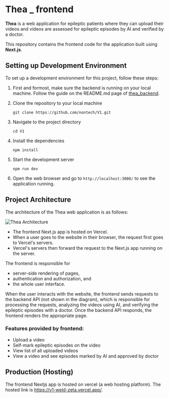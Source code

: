 # Thea _ frontend

**Thea** is a web application for epileptic patients where they can upload their videos and videos are assessed for epileptic episodes by AI and verified by a doctor. 

This repository contains the frontend code for the application built using __Next.js__.

## Setting up Development Environment

To set up a development environment for this project, follow these steps:

1. First and formost, make sure the backend is running on your local machine. Follow the guide on the README.md page of [thea_backend](https://github.com/nontech/thea_backend#thea-_-backend).

2. Clone the repository to your local machine
    ```
    git clone https://github.com/nontech/V1.git
    ```
3. Navigate to the project directory
    ```
    cd V1
    ```

4. Install the dependencies
    ```
    npm install
    ```
    
5. Start the development server
    ```
    npm run dev
    ```
    
6. Open the web browser and go to `http://localhost:3000/` to see the application running.


## Project Architecture

The architecture of the Thea web application is as follows:

![Thea Architecture](https://user-images.githubusercontent.com/14184188/235128125-199d74f3-9fb4-4ceb-b631-a0b6c6113872.png)

- The frontend Next.js app is hosted on Vercel. 
- When a user goes to the website in their browser, the request first goes to Vercel's servers. 
- Vercel's servers then forward the request to the Next.js app running on the server.

The frontend is responsible for 
- server-side rendering of pages, 
- authentication and authorization, and 
- the whole user interface. 

When the user interacts with the website, the frontend sends requests to the backend API (not shown in the diagram), which is responsible for processing the requests, analyzing the videos using AI, and verifying the epileptic episodes with a doctor. Once the backend API responds, the frontend renders the appropriate page.

### Features provided by frontend:

- Upload a video
- Self-mark epileptic episodes on the video
- View list of all uploaded videos
- View a video and see episodes marked by AI and approved by doctor

## Production (Hosting)

The frontend Nextjs app is hosted on vercel (a web hosting platform). 
The hosted link is https://v1-weld-zeta.vercel.app/.

